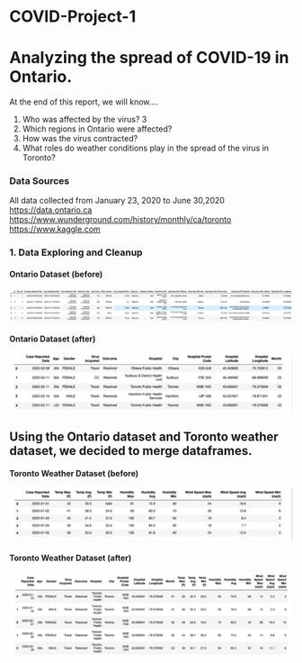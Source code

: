 # COVID-Project-1



# Analyzing the spread of COVID-19 in Ontario.


At the end of this report, we will know….
1. Who was affected by the virus?
3
2. Which regions in Ontario were affected?
3. How was the virus contracted?
4. What roles do weather conditions play in the spread of the virus in
Toronto?





### Data Sources
All data collected from January 23, 2020 to June 30,2020
https://data.ontario.ca
https://www.wunderground.com/history/monthly/ca/toronto
https://www.kaggle.com





### 1. Data Exploring and Cleanup


#### Ontario Dataset (before)
![Picture1](pdf%20images/Picture1.png)

#### Ontario Dataset (after)
![Picture2](pdf%20images/Picture2.png)






## Using the Ontario dataset and Toronto weather dataset, we decided to merge dataframes.

#### Toronto Weather Dataset (before)
![Picture3](pdf%20images/Picture3.png)

#### Toronto Weather Dataset (after)
![Picture4](pdf%20images/Picture4.png)






